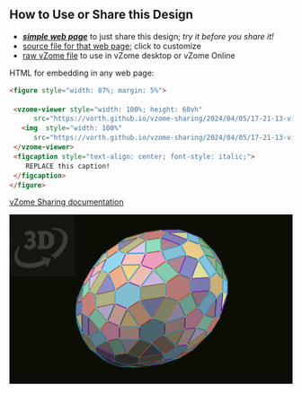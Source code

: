 
## How to Use or Share this Design

 - [***simple web page***](<https://vorth.github.io/vzome-sharing/2024/04/05/17-21-13-vienne-ball-easterEgg/>) to just share this design; *try it before you share it!*
 - [source file for that web page](<https://github.com/vorth/vzome-sharing/edit/main/2024/04/05/17-21-13-vienne-ball-easterEgg/index.md>); click to customize
 - [raw vZome file](<https://raw.githubusercontent.com/vorth/vzome-sharing/main/2024/04/05/17-21-13-vienne-ball-easterEgg/vienne-ball-easterEgg.vZome>) to use in vZome desktop or vZome Online
 
 HTML for embedding in any web page:
 ```html
<figure style="width: 87%; margin: 5%">
  
  <vzome-viewer style="width: 100%; height: 60vh" 
       src="https://vorth.github.io/vzome-sharing/2024/04/05/17-21-13-vienne-ball-easterEgg/vienne-ball-easterEgg.vZome" >
    <img  style="width: 100%"
       src="https://vorth.github.io/vzome-sharing/2024/04/05/17-21-13-vienne-ball-easterEgg/vienne-ball-easterEgg.png" >
  </vzome-viewer>
  <figcaption style="text-align: center; font-style: italic;">
     REPLACE this caption!
  </figcaption>
</figure>

 ```

[vZome Sharing documentation](https://vzome.github.io/vzome/sharing.html#how-it-works)

![Image](<vienne-ball-easterEgg.png>)


